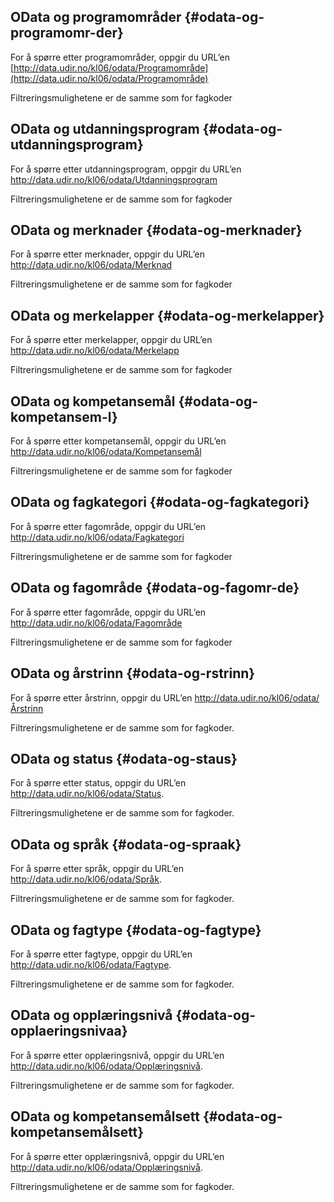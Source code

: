 ## OData og programområder {#odata-og-programomr-der}

For å spørre etter programområder, oppgir du URL’en [http://data.udir.no/kl06/odata/Programområde](http://data.udir.no/kl06/odata/Programområde)

Filtreringsmulighetene er de samme som for fagkoder

## OData og utdanningsprogram {#odata-og-utdanningsprogram}

For å spørre etter utdanningsprogram, oppgir du URL’en http://data.udir.no/kl06/odata/Utdanningsprogram

Filtreringsmulighetene er de samme som for fagkoder

## OData og merknader {#odata-og-merknader}

For å spørre etter merknader, oppgir du URL’en http://data.udir.no/kl06/odata/Merknad

Filtreringsmulighetene er de samme som for fagkoder

## OData og merkelapper {#odata-og-merkelapper}

For å spørre etter merkelapper, oppgir du URL’en http://data.udir.no/kl06/odata/Merkelapp

Filtreringsmulighetene er de samme som for fagkoder

## OData og kompetansemål {#odata-og-kompetansem-l}

For å spørre etter kompetansemål, oppgir du URL’en http://data.udir.no/kl06/odata/Kompetansemål

Filtreringsmulighetene er de samme som for fagkoder

## OData og fagkategori {#odata-og-fagkategori}

For å spørre etter fagområde, oppgir du URL’en http://data.udir.no/kl06/odata/Fagkategori

Filtreringsmulighetene er de samme som for fagkoder

## OData og fagområde {#odata-og-fagomr-de}

For å spørre etter fagområde, oppgir du URL’en http://data.udir.no/kl06/odata/Fagområde

Filtreringsmulighetene er de samme som for fagkoder

## OData og årstrinn {#odata-og-rstrinn}

For å spørre etter årstrinn, oppgir du URL’en http://data.udir.no/kl06/odata/Årstrinn

Filtreringsmulighetene er de samme som for fagkoder.

## OData og status {#odata-og-staus}

For å spørre etter status, oppgir du URL’en http://data.udir.no/kl06/odata/Status.

Filtreringsmulighetene er de samme som for fagkoder.

## OData og språk {#odata-og-spraak}

For å spørre etter språk, oppgir du URL’en http://data.udir.no/kl06/odata/Språk.

Filtreringsmulighetene er de samme som for fagkoder.

## OData og fagtype {#odata-og-fagtype}

For å spørre etter fagtype, oppgir du URL’en http://data.udir.no/kl06/odata/Fagtype.

Filtreringsmulighetene er de samme som for fagkoder.

## OData og opplæringsnivå {#odata-og-opplaeringsnivaa}

For å spørre etter opplæringsnivå, oppgir du URL’en http://data.udir.no/kl06/odata/Opplæringsnivå.

Filtreringsmulighetene er de samme som for fagkoder.

## OData og kompetansemålsett {#odata-og-kompetansemålsett}

For å spørre etter opplæringsnivå, oppgir du URL’en http://data.udir.no/kl06/odata/Opplæringsnivå.

Filtreringsmulighetene er de samme som for fagkoder.